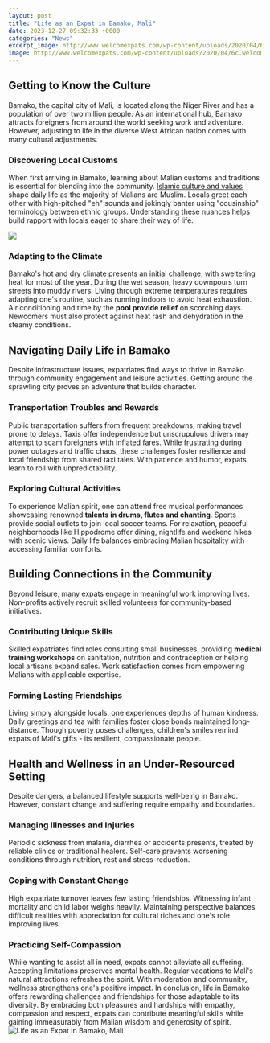 ```yaml
---
layout: post
title: "Life as an Expat in Bamako, Mali"
date: 2023-12-27 09:32:33 +0000
categories: "News"
excerpt_image: http://www.welcomexpats.com/wp-content/uploads/2020/04/6c.welcomexpats-mali-bamako-apartment-room.jpg
image: http://www.welcomexpats.com/wp-content/uploads/2020/04/6c.welcomexpats-mali-bamako-apartment-room.jpg
---
```


## Getting to Know the Culture
Bamako, the capital city of Mali, is located along the Niger River and has a population of over two million people. As an international hub, Bamako attracts foreigners from around the world seeking work and adventure. However, adjusting to life in the diverse West African nation comes with many cultural adjustments. 
### Discovering Local Customs
When first arriving in Bamako, learning about Malian customs and traditions is essential for blending into the community. [Islamic culture and values](https://northtimes.github.io/2024-01-08-u30ac-u30fc-u30ca-u65c5-u884c-u306e-u8a71/) shape daily life as the majority of Malians are Muslim. Locals greet each other with high-pitched "eh" sounds and jokingly banter using "cousinship" terminology between ethnic groups. Understanding these nuances helps build rapport with locals eager to share their way of life. 

![](https://i.ytimg.com/vi/PK3QRZmM4u8/maxresdefault.jpg)
### Adapting to the Climate
Bamako's hot and dry climate presents an initial challenge, with sweltering heat for most of the year. During the wet season, heavy downpours turn streets into muddy rivers. Living through extreme temperatures requires adapting one's routine, such as running indoors to avoid heat exhaustion. Air conditioning and time by the **pool provide relief** on scorching days. Newcomers must also protect against heat rash and dehydration in the steamy conditions.
## Navigating Daily Life in Bamako 
Despite infrastructure issues, expatriates find ways to thrive in Bamako through community engagement and leisure activities. Getting around the sprawling city proves an adventure that builds character.
### Transportation Troubles and Rewards  
Public transportation suffers from frequent breakdowns, making travel prone to delays. Taxis offer independence but unscrupulous drivers may attempt to scam foreigners with inflated fares. While frustrating during power outages and traffic chaos, these challenges foster resilience and local friendship from shared taxi tales. With patience and humor, expats learn to roll with unpredictability.
### Exploring Cultural Activities  
To experience Malian spirit, one can attend free musical performances showcasing renowned **talents in drums, flutes and chanting**. Sports provide social outlets to join local soccer teams. For relaxation, peaceful neighborhoods like Hippodrome offer dining, nightlife and weekend hikes with scenic views. Daily life balances embracing Malian hospitality with accessing familiar comforts.
## Building Connections in the Community  
Beyond leisure, many expats engage in meaningful work improving lives. Non-profits actively recruit skilled volunteers for community-based initiatives.
### Contributing Unique Skills
Skilled expatriates find roles consulting small businesses, providing **medical training workshops** on sanitation, nutrition and contraception or helping local artisans expand sales. Work satisfaction comes from empowering Malians with applicable expertise.  
### Forming Lasting Friendships  
Living simply alongside locals, one experiences depths of human kindness. Daily greetings and tea with families foster close bonds maintained long-distance. Though poverty poses challenges, children's smiles remind expats of Mali's gifts - its resilient, compassionate people.
## Health and Wellness in an Under-Resourced Setting
Despite dangers, a balanced lifestyle supports well-being in Bamako. However, constant change and suffering require empathy and boundaries. 
### Managing Illnesses and Injuries
Periodic sickness from malaria, diarrhea or accidents presents, treated by reliable clinics or traditional healers. Self-care prevents worsening conditions through nutrition, rest and stress-reduction. 
### Coping with Constant Change  
High expatriate turnover leaves few lasting friendships. Witnessing infant mortality and child labor weighs heavily. Maintaining perspective balances difficult realities with appreciation for cultural riches and one's role improving lives. 
### Practicing Self-Compassion 
While wanting to assist all in need, expats cannot alleviate all suffering. Accepting limitations preserves mental health. Regular vacations to Mali's natural attractions refreshes the spirit. With moderation and community, wellness strengthens one's positive impact.
In conclusion, life in Bamako offers rewarding challenges and friendships for those adaptable to its diversity. By embracing both pleasures and hardships with empathy, compassion and respect, expats can contribute meaningful skills while gaining immeasurably from Malian wisdom and generosity of spirit.
![Life as an Expat in Bamako, Mali](http://www.welcomexpats.com/wp-content/uploads/2020/04/6c.welcomexpats-mali-bamako-apartment-room.jpg)